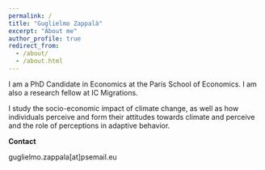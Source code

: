 ```yaml
---
permalink: /
title: "Guglielmo Zappalà"
excerpt: "About me"
author_profile: true
redirect_from: 
  - /about/
  - /about.html
---
```



I am a PhD Candidate in Economics at the Paris School of Economics. I am also a research fellow at IC Migrations. 

I study the socio-economic impact of climate change, as well as how individuals perceive and form their attitudes towards climate and perceive and the role of perceptions in adaptive behavior.

**Contact**

guglielmo.zappala[at]psemail.eu
